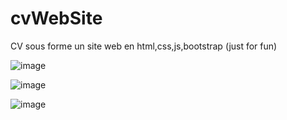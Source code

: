 # cvWebSite
CV sous forme un site web en html,css,js,bootstrap (just for fun)

![image](https://user-images.githubusercontent.com/95083413/150689581-07e68e87-8540-4291-b517-239b6f43b287.png)

![image](https://user-images.githubusercontent.com/95083413/150689602-1655ba09-243f-4f91-bdf5-1c7b51b54e15.png)

![image](https://user-images.githubusercontent.com/95083413/150689612-1084a3ba-85f8-4355-b9b6-28fec92f8d77.png)

